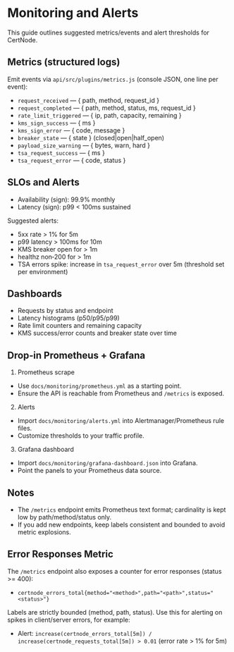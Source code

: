 # Monitoring and Alerts

This guide outlines suggested metrics/events and alert thresholds for CertNode.

## Metrics (structured logs)

Emit events via `api/src/plugins/metrics.js` (console JSON, one line per event):

- `request_received` — { path, method, request_id }
- `request_completed` — { path, method, status, ms, request_id }
- `rate_limit_triggered` — { ip, path, capacity, remaining }
- `kms_sign_success` — { ms }
- `kms_sign_error` — { code, message }
- `breaker_state` — { state } (closed|open|half_open)
- `payload_size_warning` — { bytes, warn, hard }
- `tsa_request_success` — { ms }
- `tsa_request_error` — { code, status }

## SLOs and Alerts

- Availability (sign): 99.9% monthly
- Latency (sign): p99 < 100ms sustained

Suggested alerts:
- 5xx rate > 1% for 5m
- p99 latency > 100ms for 10m
- KMS breaker open for > 1m
- healthz non‑200 for > 1m
- TSA errors spike: increase in `tsa_request_error` over 5m (threshold set per environment)

## Dashboards

- Requests by status and endpoint
- Latency histograms (p50/p95/p99)
- Rate limit counters and remaining capacity
- KMS success/error counts and breaker state over time

## Drop‑in Prometheus + Grafana

1) Prometheus scrape
- Use `docs/monitoring/prometheus.yml` as a starting point.
- Ensure the API is reachable from Prometheus and `/metrics` is exposed.

2) Alerts
- Import `docs/monitoring/alerts.yml` into Alertmanager/Prometheus rule files.
- Customize thresholds to your traffic profile.

3) Grafana dashboard
- Import `docs/monitoring/grafana-dashboard.json` into Grafana.
- Point the panels to your Prometheus data source.

## Notes
- The `/metrics` endpoint emits Prometheus text format; cardinality is kept low by path/method/status only.
- If you add new endpoints, keep labels consistent and bounded to avoid metric explosions.

## Error Responses Metric

The `/metrics` endpoint also exposes a counter for error responses (status >= 400):

- `certnode_errors_total{method="<method>",path="<path>",status="<status>"}`

Labels are strictly bounded (method, path, status). Use this for alerting on spikes in client/server errors, for example:

- Alert: `increase(certnode_errors_total[5m]) / increase(certnode_requests_total[5m]) > 0.01` (error rate > 1% for 5m)

